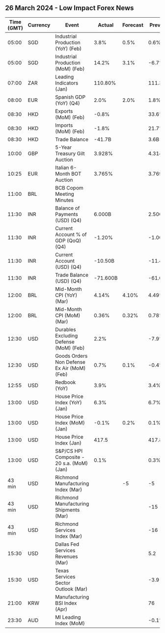 ## 26 March 2024 - Low Impact Forex News

| Time (GMT) | Currency | Event | Actual | Forecast | Previous |
|------|----------|-------|--------|----------|----------|
| 05:00 | SGD | Industrial Production (YoY) (Feb) | 3.8% | 0.5% | 0.6% |
| 05:00 | SGD | Industrial Production (MoM) (Feb) | 14.2% | 3.1% | -6.7% |
| 07:00 | ZAR | Leading Indicators (Jan) | 110.80% |  | 111.34% |
| 08:00 | EUR | Spanish GDP (YoY) (Q4) | 2.0% | 2.0% | 1.8% |
| 08:30 | HKD | Exports (MoM) (Feb) | -0.8% |  | 33.6% |
| 08:30 | HKD | Imports (MoM) (Feb) | -1.8% |  | 21.7% |
| 08:30 | HKD | Trade Balance | -41.7B |  | 3.6B |
| 10:00 | GBP | 5-Year Treasury Gilt Auction | 3.928% |  | 4.314% |
| 10:25 | EUR | Italian 6-Month BOT Auction | 3.765% |  | 3.769% |
| 11:00 | BRL | BCB Copom Meeting Minutes |  |  |  |
| 11:30 | INR | Balance of Payments (USD) (Q4) | 6.000B |  | 2.500B |
| 11:30 | INR | Current Account % of GDP (QoQ) (Q4) | -1.20% |  | -1.00% |
| 11:30 | INR | Current Account (USD) (Q4) | -10.50B |  | -11.40B |
| 11:30 | INR | Trade Balance (USD) (Q4) | -71.600B |  | -61.000B |
| 12:00 | BRL | Mid-Month CPI (YoY) (Mar) | 4.14% | 4.10% | 4.49% |
| 12:00 | BRL | Mid-Month CPI (MoM) (Mar) | 0.36% | 0.32% | 0.78% |
| 12:30 | USD | Durables Excluding Defense (MoM) (Feb) | 2.2% |  | -7.9% |
| 12:30 | USD | Goods Orders Non Defense Ex Air (MoM) (Feb) | 0.7% | 0.1% | -0.4% |
| 12:55 | USD | Redbook (YoY) | 3.9% |  | 3.4% |
| 13:00 | USD | House Price Index (YoY) (Jan) | 6.3% |  | 6.7% |
| 13:00 | USD | House Price Index (MoM) (Jan) | -0.1% | 0.2% | 0.1% |
| 13:00 | USD | House Price Index (Jan) | 417.5 |  | 417.8 |
| 13:00 | USD | S&P/CS HPI Composite - 20 s.a. (MoM) (Jan) | 0.1% |  | 0.3% |
| 43 min | USD | Richmond Manufacturing Index (Mar) |  | -5 | -5 |
| 43 min | USD | Richmond Manufacturing Shipments (Mar) |  |  | -15 |
| 43 min | USD | Richmond Services Index (Mar) |  |  | -16 |
| 15:30 | USD | Dallas Fed Services Revenues (Mar) |  |  | 5.2 |
| 15:30 | USD | Texas Services Sector Outlook (Mar) |  |  | -3.9 |
| 21:00 | KRW | Manufacturing BSI Index (Apr) |  |  | 76 |
| 23:30 | AUD | MI Leading Index (MoM) |  |  | -0.1% |
